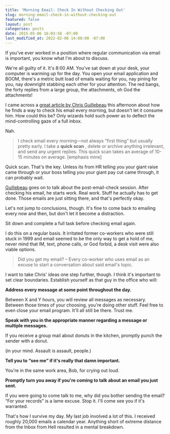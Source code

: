 ```yaml
---
title: 'Morning Email: Check In Without Checking Out'
slug: morning-email-check-in-without-checking-out
featured: false
layout: post
categories: posts
date: 2015-05-06 16:03:58 -07:00
last_modified_at: 2022-02-06 14:00:00 -07:00
---
```


If you've ever worked in a position where regular communication via email is important, you know what I'm about to discuss.

We're all guilty of it. It's 8:00 AM. You've sat down at your desk, your computer is warming up for the day. You open your email application and BOOM, there's a metric butt load of emails waiting for you, nay pining for you, nay downright stabbing each other for your attention. The red bangs, the forty replies from a large group, the attachments, oh God the attachments!

I came across a [great article by Chris Guillebeau](http://chrisguillebeau.com/never-check-email-in-the-morning/) this afternoon about how he finds a way to check his email every morning, but doesn't let it consume him. How could this be? Only wizards hold such power as to deflect the mind-controlling gaze of a full inbox.

Nah.

> I check email every morning—not always “first thing” but usually pretty early. I take a **quick scan** , delete or archive anything irrelevant, and send any urgent replies. This quick scan takes an average of 10-15 minutes on average. [emphasis mine]

Quick scan. That's the key. Unless its from HR telling you your giant raise came through or your boss telling you your giant pay cut came through, it can probably wait.

[Guillebeau](http://chrisguillebeau.com/never-check-email-in-the-morning/) goes on to talk about the post-email-check session. After checking his email, he starts work. Real work. Stuff he actually has to get done. Those emails are just sitting there, and that's perfectly okay.

Let's not jump to conclusions, though. It's fine to come back to emailing every now and then, but don't let it become a distraction.

Sit down and complete a full task before checking email again.

I do this on a regular basis. It irritated former co-workers who were still stuck in 1999 and email seemed to be the only way to get a hold of me, never mind that IM, text, phone calls, or God forbid, a desk visit were also viable options.

> Did you get my email? – Every co-worker who uses email as an excuse to start a conversation about said email's topic.

I want to take Chris' ideas one step further, though. I think it's important to set clear boundaries. Establish yourself as that guy in the office who will:

**Address every message at some point throughout the day.**

Between X and Y hours, you will review all messages as necessary. Between those times of your choosing, you're doing other stuff. Feel free to even close your email program. It'll all still be there. Trust me.

**Speak with you in the appropriate manner regarding a message or multiple messages.**

If you receive a group mail about donuts in the kitchen, promptly punch the sender with a donut.

(in your mind. Assault is assault, people.)

**Tell you to “see me” if it's really that damn important.**

You're in the same work area, Bob, for crying out loud.

**Promptly turn you away if you're coming to talk about an email you just sent.**

If you were going to come talk to me, why did you bother sending the email? “For your records” is a lame excuse. Stop it. I'll come see you if it's warranted.

That's how I survive my day. My last job involved a lot of this. I received roughly 20,000 emails a calendar year. Anything short of extreme distance from the Inbox from Hell resulted in a mental breakdown.

